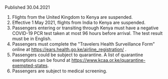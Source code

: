 Published 30.04.2021 
1. Flights from the United Kingdom to Kenya are suspended.
2. Effective 1 May 2021, flights from India to Kenya are suspended.
3. Passengers entering or transiting through Kenya must have a negative COVID-19 PCR test taken at most 96 hours before arrival. The test result must be in English.
4. Passengers must complete the "Travelers Health Surveillance Form" online at <a href="https://ears.health.go.ke/airline_registration/">https://ears.health.go.ke/airline_registration/</a> .
5. Passengers could be subject to quarantine. A list of quarantine exemptions can be found at <a href="https://www.kcaa.or.ke/quarantine-exempted-states">https://www.kcaa.or.ke/quarantine-exempted-states</a>.
6. Passengers are subject to medical screening.

